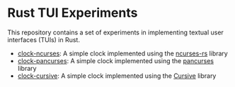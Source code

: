 Rust TUI Experiments
====================

This repository contains a set of experiments in implementing textual user interfaces (TUIs) in Rust.

- [clock-ncurses](blob/master/clock-ncurses/src/main.rs): A simple clock implemented using the [ncurses-rs](https://github.com/jeaye/ncurses-rs) library
- [clock-pancurses](blob/master/clock-pancurses/src/main.rs): A simple clock implemented using the [pancurses](https://github.com/ihalila/pancurses) library
- [clock-cursive](blob/master/clock-cursive/src/main.rs): A simple clock implemented using the [Cursive](https://github.com/gyscos/Cursive) library